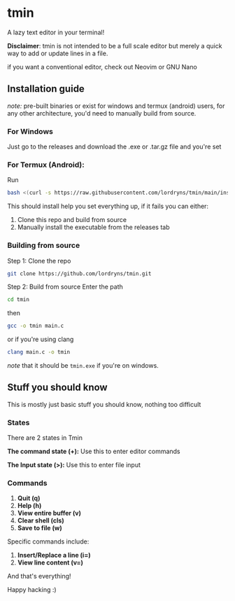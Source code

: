 # tmin
A lazy text editor in your terminal!

**Disclaimer**: tmin is not intended to be a full scale editor but merely a quick way to add or update lines in a file.

if you want a conventional editor, check out Neovim or GNU Nano


## Installation guide

*note:* pre-built binaries or exist for windows and termux (android) users, for any other architecture, you'd need to manually build from source.

### For Windows 
Just go to the releases and download the .exe or .tar.gz file and you're set

### For Termux (Android):
Run 

```bash 
bash <(curl -s https://raw.githubusercontent.com/lordryns/tmin/main/install.sh)
```

This should install help you set everything up, if it fails you can either:

1. Clone this repo and build from source 
2. Manually install the executable from the releases tab

### Building from source 
Step 1: Clone the repo 

```bash 
git clone https://github.com/lordryns/tmin.git
```

Step 2: Build from source 
Enter the path
```bash 
cd tmin
```
then
```bash 
gcc -o tmin main.c
```

or if you're using clang 
```bash 
clang main.c -o tmin
```

*note* that it should be `tmin.exe` if you're on windows.


## Stuff you should know 

This is mostly just basic stuff you should know, nothing too difficult 

### States 

There are 2 states in Tmin

**The command state (+):**
    Use this to enter editor commands

**The Input state (>):** 
    Use this to enter file input 

### Commands 
1. **Quit (q)**
2. **Help (h)**
3. **View entire buffer (v)**
4. **Clear shell (cls)**
5. **Save to file (w)**

Specific commands include:
1. **Insert/Replace a line (i=<line>)**
2. **View line content (v=<line>)**

And that's everything!

Happy hacking :)
